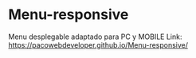 # Menu-responsive
Menu desplegable adaptado para PC y MOBILE
Link: https://pacowebdeveloper.github.io/Menu-responsive/
